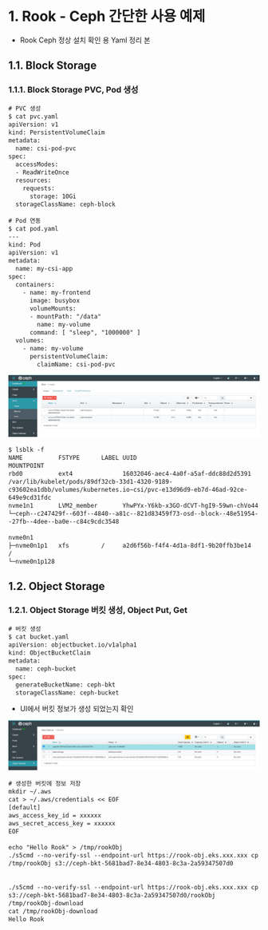 # 1. Rook - Ceph 간단한 사용 예제

- Rook Ceph 정상 설치 확인 용 Yaml 정리 본


## 1.1. Block Storage

### 1.1.1. Block Storage PVC, Pod 생성

```
# PVC 생성
$ cat pvc.yaml
apiVersion: v1
kind: PersistentVolumeClaim
metadata:
  name: csi-pod-pvc
spec:
  accessModes:
  - ReadWriteOnce
  resources:
    requests:
      storage: 10Gi
  storageClassName: ceph-block

# Pod 연동
$ cat pod.yaml
---
kind: Pod
apiVersion: v1
metadata:
  name: my-csi-app
spec:
  containers:
    - name: my-frontend
      image: busybox
      volumeMounts:
      - mountPath: "/data"
        name: my-volume
      command: [ "sleep", "1000000" ]
  volumes:
    - name: my-volume
      persistentVolumeClaim:
        claimName: csi-pod-pvc
```

![rook-ceph-bucket-2][rook-ceph-bucket-2]

[rook-ceph-bucket-2]:./images/rook-ceph-bucket-2.PNG

```
$ lsblk -f
NAME          FSTYPE      LABEL UUID                                   MOUNTPOINT
rbd0          ext4              16032046-aec4-4a0f-a5af-ddc88d2d5391   /var/lib/kubelet/pods/89df32cb-33d1-4320-9189-c93602ea1dbb/volumes/kubernetes.io~csi/pvc-e13d96d9-eb7d-46ad-92ce-649e9cd31fdc
nvme1n1       LVM2_member       YhwPYx-Y6kb-x3GO-dCVT-hgI9-59wn-chVo44
└─ceph--c247429f--603f--4840--a81c--821d83459f73-osd--block--48e51954--27fb--4dee--ba0e--c84c9cdc3548

nvme0n1
├─nvme0n1p1   xfs         /     a2d6f56b-f4f4-4d1a-8df1-9b20ffb3be14   /
└─nvme0n1p128
```

## 1.2. Object Storage

### 1.2.1. Object Storage  버킷 생성, Object Put, Get

```
# 버킷 생성
$ cat bucket.yaml
apiVersion: objectbucket.io/v1alpha1
kind: ObjectBucketClaim
metadata:
  name: ceph-bucket
spec:
  generateBucketName: ceph-bkt
  storageClassName: ceph-bucket

```

- UI에서 버킷 정보가 생성 되었는지 확인

![rook-ceph-bucket-1][rook-ceph-bucket-1]

[rook-ceph-bucket-1]:./images/rook-ceph-bucket-1.PNG

```
# 생성한 버킷에 정보 저장
mkdir ~/.aws
cat > ~/.aws/credentials << EOF
[default]
aws_access_key_id = xxxxxx
aws_secret_access_key = xxxxxx
EOF

echo "Hello Rook" > /tmp/rookObj
./s5cmd --no-verify-ssl --endpoint-url https://rook-obj.eks.xxx.xxx cp /tmp/rookObj s3://ceph-bkt-5681bad7-8e34-4803-8c3a-2a59347507d0


./s5cmd --no-verify-ssl --endpoint-url https://rook-obj.eks.xxx.xxx cp s3://ceph-bkt-5681bad7-8e34-4803-8c3a-2a59347507d0/rookObj /tmp/rookObj-download
cat /tmp/rookObj-download
Hello Rook
```
